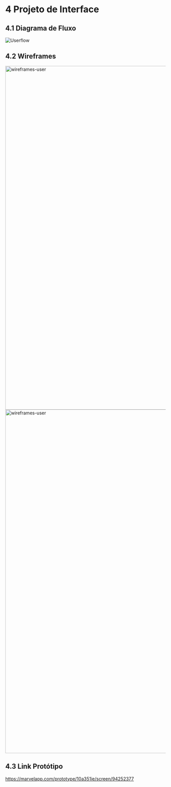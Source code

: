 
# 4 Projeto de Interface

## 4.1 Diagrama de Fluxo

![Userflow](https://github.com/ICEI-PUC-Minas-PMV-ADS/pmv-ads-2024-1-e3-proj-mov-t2-G4-VacinaPlus/assets/128644865/3a42341b-45d1-40de-adee-b8adf101f2c2)


## 4.2 Wireframes

<img width="1080" alt="wireframes-user" src="https://github.com/ICEI-PUC-Minas-PMV-ADS/pmv-ads-2024-1-e3-proj-mov-t2-G4-VacinaPlus/assets/129537841/29b89f78-36a5-40fd-9334-2856a4642c69">

<img width="1080" alt="wireframes-user" src="https://github.com/ICEI-PUC-Minas-PMV-ADS/pmv-ads-2024-1-e3-proj-mov-t2-G4-VacinaPlus/assets/129537841/dc918078-fc57-4498-ac25-9470c855d144)">

## 4.3 Link Protótipo

https://marvelapp.com/prototype/10a351ie/screen/94252377
